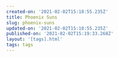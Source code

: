 ```yaml
---
created-on: '2021-02-02T15:18:55.235Z'
title: Phoenix Suns
slug: phoenix-suns
updated-on: '2021-02-02T15:18:55.235Z'
published-on: '2021-02-02T15:19:33.268Z'
layout: '[tags].html'
tags: tags
---
```



